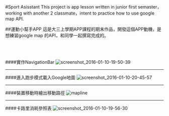 #Sport Asisstant
This project is app lesson written in junior first semaster，working with another 2 classmate，intent to 
practice how to use google map API.

##運動小幫手APP
這是大三上學期APP課程的期末作品，開發這個APP動機，是想練習google map
的API，和同學一起撰寫完成的。</br></br></br></br>

####實作NavigationBar
![screenshot_2016-01-10-19-50-39](https://cloud.githubusercontent.com/assets/11186031/17612655/310ab558-6087-11e6-926a-75ae6e5117da.png)
<br><hr>
####進入跑步模式載入Google地圖
![screenshot_2016-01-10-20-45-57](https://cloud.githubusercontent.com/assets/11186031/17612657/310fcb10-6087-11e6-8351-8faf6ba2970f.png)
<br><hr>
####裝置移動時繪出移動路徑
![mapline](https://cloud.githubusercontent.com/assets/11186031/17612646/fc34d638-6086-11e6-95d2-2c16d9e215de.png)
<br><hr>
####卡路里消耗參照表
![screenshot_2016-01-10-19-56-30](https://cloud.githubusercontent.com/assets/11186031/17612656/310ee77c-6087-11e6-9978-df0f84e054b5.png)
